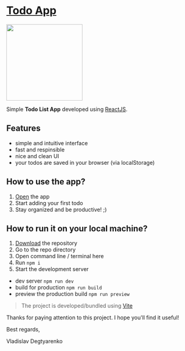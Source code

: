 # [Todo App](https://vladislavdegtyarenko.github.io/react-todo-app/)

<img src="https://upload.wikimedia.org/wikipedia/commons/thumb/a/a7/React-icon.svg/2300px-React-icon.svg.png" width="200px"/>

Simple **Todo List App** developed using [ReactJS](https://reactjs.org/).

## Features

- simple and intuitive interface
- fast and respinsible
- nice and clean UI
- your todos are saved in your browser (via localStorage)

## How to use the app?

1. [Open](https://vladislavdegtyarenko.github.io/react-todo-app/) the app
2. Start adding your first todo
3. Stay organized and be productive! ;)

## How to run it on your local machine?

1. [Download](https://github.com/VladislavDegtyarenko/react-todo-app/archive/refs/heads/main.zip) the repository
2. Go to the repo directory
3. Open command line / terminal here
4. Run `npm i`
5. Start the development server

- dev server `npm run dev`
- build for production `npm run build`
- preview the production build `npm run preview`

> The project is developed/bundled using [Vite](https://vitejs.dev/)

Thanks for paying attention to this project. I hope you'll find it useful!

Best regards,

Vladislav Degtyarenko

